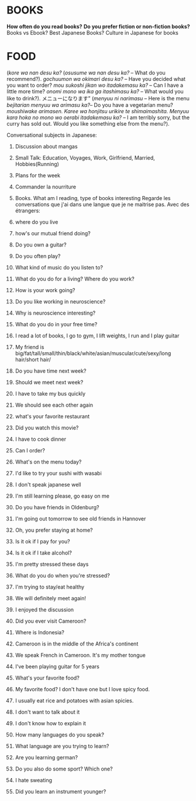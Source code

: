 # BOOKS
**How often do you read books?**
**Do you prefer fiction or non-fiction books?**
Books vs Ebook?
Best Japanese Books?
Culture in Japanese for books


# FOOD
(_kore wa nan desu ka?_
(_osusume wa nan desu ka?_ – What do you recommend?).
_gochuumon wa okimari desu ka?_ – Have you decided what you want to order?
_mou sukoshi jikan wo itadakemasu ka?_ – Can I have a little more time?
_onomi mono wa ika ga itashimasu ka?_ – What would you like to drink?).
メニューになります” (_menyuu ni narimasu_ – Here is the menu
_bejitarian menyuu wa arimasu ka?_– Do you have a vegetarian menu?
_moushiwake arimasen. Karee wa honjitsu urikire te shimaimashita. Menyuu kara hoka no mono wo oerabi itadakemasu ka?_ – I am terribly sorry, but the curry has sold out. Would you like something else from the menu?).

Conversational subjects in Japanese:
1. Discussion about mangas
2. Small Talk: Education, Voyages, Work, Girlfriend, Married, Hobbies(Running)
3. Plans for the week
4. Commander la nourriture
5. Books. What am I reading, type of books interesting
Regarde les conversations que j'ai dans une langue que je ne maitrise pas. Avec des étrangers:

1. where do you live
2. how's our mutual friend doing?
3. Do you own a guitar?
4. Do you often play?
5. What kind of music do you listen to?
6. What do you do for a living? Where do you work?
7. How is your work going?
8. Do you like working in neuroscience?
9. Why is neuroscience interesting?
10. What do you do in your free time?
11. I read a lot of books, I go to gym, I lift weights, I run and I play guitar
12. My friend is big/fat/tall/small/thin/black/white/asian/muscular/cute/sexy/long hair/short hair/
13. Do you have time next week?
14. Should we meet next week?
15. I have to take my bus quickly
16. We should see each other again
17. what's your favorite restaurant
18. Did you watch this movie?
19. I have to cook dinner
20. Can I order?
21. What's on the menu today?
22. I'd like to try your sushi with wasabi
23. I don't speak japanese well
24. I'm still learning please, go easy on me
25. Do you have friends in Oldenburg?
26. I'm going out tomorrow to see old friends in Hannover
27. Oh, you prefer staying at home?
28. Is it ok if I pay for you?
29. Is it ok if I take alcohol?
30. I'm pretty stressed these days
31. What do you do when you're stressed?
32. I'm trying to stay/eat healthy
33. We will definitely meet again!
34. I enjoyed the discussion
35. Did you ever visit Cameroon?
36. Where is Indonesia?
37. Cameroon is in the middle of the Africa's continent
38. We speak French in Cameroon. It's my mother tongue
39. I've been playing guitar for 5 years
40. What's your favorite food?
41. My favorite food? I don't have one but I love spicy food.
42. I usually eat rice and potatoes with asian spicies.
43. I don't want to talk about it
44. I don't know how to explain it
45. How many languages do you speak?
46. What language are you trying to learn?
47. Are you learning german?
48. Do you also do some sport? Which one?
49. I hate sweating
50. Did you learn an instrument younger?